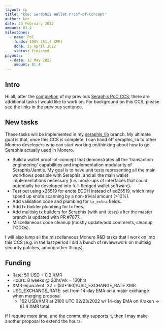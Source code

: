 ```yaml
---
layout: cp
title: "koe: Seraphis Wallet Proof-of-Concept"
author: koe
date: 23 February 2022
amount: 81.4
milestones:
  - name: PoC
    funds: 100% (81.4 XMR)
    done: 25 April 2022
    status: finished
payouts:
  - date: 12 May 2022
    amount: 81.4
---
```


## Intro

Hi all, after the [completion](https://repo.getmonero.org/monero-project/ccs-proposals/-/merge_requests/256#note_15087) of my previous [Seraphis PoC CCS](https://repo.getmonero.org/monero-project/ccs-proposals/-/merge_requests/256), there are additional tasks I would like to work on. For background on this CCS, please see the links in the previous sentence.


## New tasks

These tasks will be implemented in my [seraphis_lib](https://github.com/UkoeHB/monero/tree/seraphis_lib) branch. My ultimate goal is that, once this CCS is complete, I can hand off seraphis_lib to other Monero developers who can start working on/thinking about how to get Seraphis actually used in Monero.

- Build a wallet proof-of-concept that demonstrates all the 'transaction engineering' capabilities and implementation modularity of Seraphis/Jamtis. My goal is to have unit tests representing all the main workflows possible with Seraphis, and all the main wallet implementations necessary (i.e. mock-ups of interfaces that could potentially be developed into full-fledged wallet software).
- Test out using x25519 for enote ECDH instead of ed25519, which may speed up enote scanning by a non-trivial amount (>10%).
- Add validation code and plumbing for `tx_extra` fields.
- Add tx builder plumbing for tx fees.
- Add multisig tx builders for Seraphis (with unit tests) after the master branch is updated with PR #7877.
- Miscellaneous code cleanup (mostly update/add comments, cleanup TODOs).

I will also lump all the miscellaneous Monero R&D tasks that I work on into this CCS (e.g. in the last period I did a bunch of review/work on multisig security patches, among other things).


## Funding

- Rate: 50 USD + 0.2 XMR
- Hours: 8 weeks @ 20hr/wk = 160hrs
- XMR equivalent: 32 + (50\*160)/USD\_EXCHANGE\_RATE XMR
- USD\_EXCHANGE\_RATE: set from 14-day EMA on a major exchange when merging proposal
  - 162 USD/XMR at 2100 UTC 02/23/2022 w/ 14-day EMA on Kraken -> 81.4 XMR total

If I require more time, and the community supports it, then I may make another proposal to extend the hours.
